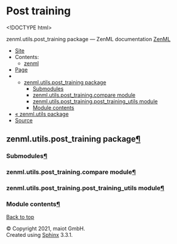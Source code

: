 # Post training

&lt;!DOCTYPE html&gt;

zenml.utils.post\_training package — ZenML documentation  [ZenML](https://github.com/maiot-io/zenml/tree/d1fcfa3a8f41754dc05d773d2c196cf9d9b74f35/docs/sphinx_docs/_build/html/index.html)

*  [Site](https://github.com/maiot-io/zenml/tree/d1fcfa3a8f41754dc05d773d2c196cf9d9b74f35/docs/sphinx_docs/_build/html/index.html)
  * Contents:
    * [zenml](https://github.com/maiot-io/zenml/tree/d1fcfa3a8f41754dc05d773d2c196cf9d9b74f35/docs/sphinx_docs/_build/html/modules.html)
*  [Page](zenml.utils.post_training.md)
  * * [zenml.utils.post\_training package](zenml.utils.post_training.md)
      * [Submodules](zenml.utils.post_training.md#submodules)
      * [zenml.utils.post\_training.compare module](zenml.utils.post_training.md#zenml-utils-post-training-compare-module)
      * [zenml.utils.post\_training.post\_training\_utils module](zenml.utils.post_training.md#zenml-utils-post-training-post-training-utils-module)
      * [Module contents](zenml.utils.post_training.md#module-contents)
* [ « zenml.utils package](./)
*  [Source](https://github.com/maiot-io/zenml/tree/d1fcfa3a8f41754dc05d773d2c196cf9d9b74f35/docs/sphinx_docs/_build/html/_sources/zenml.utils.post_training.rst.txt)

## zenml.utils.post\_training package[¶](zenml.utils.post_training.md#zenml-utils-post-training-package)

### Submodules[¶](zenml.utils.post_training.md#submodules)

### zenml.utils.post\_training.compare module[¶](zenml.utils.post_training.md#zenml-utils-post-training-compare-module)

### zenml.utils.post\_training.post\_training\_utils module[¶](zenml.utils.post_training.md#zenml-utils-post-training-post-training-utils-module)

### Module contents[¶](zenml.utils.post_training.md#module-contents)

 [Back to top](zenml.utils.post_training.md)

 © Copyright 2021, maiot GmbH.  
 Created using [Sphinx](http://sphinx-doc.org/) 3.3.1.  


